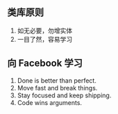 
类库原则
----

1. 如无必要，勿增实体
1. 一目了然，容易学习


向 Facebook 学习
----

1. Done is better than perfect.
1. Move fast and break things.
1. Stay focused and keep shipping.
1. Code wins arguments.
